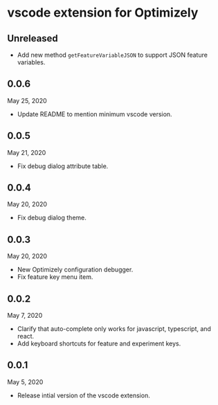 # vscode extension for Optimizely

## Unreleased
 - Add new method `getFeatureVariableJSON` to support JSON feature variables.

## 0.0.6
May 25, 2020
 - Update README to mention minimum vscode version.

## 0.0.5
May 21, 2020
 - Fix debug dialog attribute table.  

## 0.0.4
May 20, 2020
 - Fix debug dialog theme.  

## 0.0.3
May 20, 2020
 - New Optimizely configuration debugger.
 - Fix feature key menu item.  

## 0.0.2
May 7, 2020
 - Clarify that auto-complete only works for javascript, typescript, and react.
 - Add keyboard shortcuts for feature and experiment keys.  

## 0.0.1
May 5, 2020
 - Release intial version of the vscode extension.

